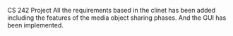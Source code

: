  CS 242 Project
All the requirements based in the clinet has been added including the features of the media object sharing phases. 
And the GUI has been implemented. 
